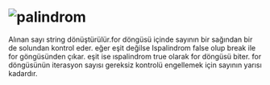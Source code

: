 # ![palindrom](https://github.com/BetulSare/Palindrom/assets/132604539/62d48eb5-b085-48b5-8088-be59ad3eb574)
Alınan sayı string dönüştürülür.for döngüsü içinde sayının bir sağından bir de solundan kontrol eder.
eğer eşit değilse Ispalindrom false olup break ile for göngüsünden çıkar.
eşit ise ıspalindrom true olarak for döngüsü biter.
for döngüsünün iterasyon sayısı gereksiz kontrolü engellemek için sayının yarısı kadardır.
